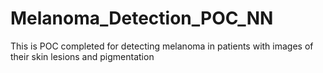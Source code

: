 # Melanoma_Detection_POC_NN
This is POC completed for detecting melanoma in patients with images of their skin lesions and pigmentation
